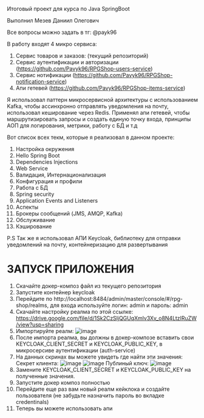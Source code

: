 Итоговый проект для курса по Java SpringBoot

Выполнил Мезев Даниил Олегович

Все вопросы можно задать в тг: @payk96

В работу входят 4 микро сервиса:
1) Сервис товаров и заказов: (текущий репозиторий)
2) Сервис аутентификации и авторизации (https://github.com/Pavyk96/RPGShop-users-service)
3) Сервис нотификации (https://github.com/Pavyk96/RPGShop-notification-service)
4) Апи гетевей (https://github.com/Pavyk96/RPGShop-items-service)

Я использовал паттерн микросервисной архитектуры с использованием Kafka, чтобы ассинхронно отправлять уведомления на почту, использовал кеширование через Redis.
Применял апи гетевей, чтобы маршрутизировать запросы и создать единую точку входа, принципы АОП для логирования, метрики, работу с БД и т.д

Вот список всех текм, которые я реализовал в данном проекте:
1. Настройка окружения
2. Hello Spring Boot
3. Dependencies Injections
4. Web Service
5. Валидация, Интернационализация
6. Конфигурация и профили
7. Работа с БД
8. Spring security
9. Application Events and Listeners
10. Аспекты
11. Брокеры сообщений (JMS, AMQP, Kafka)
12. Обслуживание
13. Кэширование

P.S Так же я использовал АПИ Keycloak, библиотеку для отправки уведомлений на почту, контейнеризацию для развертывания






# ЗАПУСК ПРИЛОЖЕНИЯ #

1) Скачайте докер-композ файл из текущего репозитория
2) Запустите контейнер keycloak
3) Перейдите по http://localhost:8484/admin/master/console/#/rpg-shop/realms, для входа используйте логин: admin и пароль: admin
4) Скачайте настройку реалма по этой ссылке: https://drive.google.com/file/d/1Sk2CzSljQGUqXmlv3Xv_o8N4LtzIRuZW/view?usp=sharing
5) Импортируйте реалм:
![image](https://github.com/user-attachments/assets/64549649-0064-4747-bb9e-27c25f8eef50)
6) После импорта реалма, вы должны в докер-композе вставить свои KEYCLOAK_CLIENT_SECRET и KEYCLOAK_PUBLIC_KEY, в микросерсиве аутентификации (auth-service)
7) На данных скринах вы можете увидеть где найти эти значения:
Секрет клиента:
![image](https://github.com/user-attachments/assets/3407dd1b-8eff-40c1-b411-96b0cf059863)
![image](https://github.com/user-attachments/assets/46bb8d63-f617-49ce-862a-1a8a8fa27f4f)
Публиный ключ:
![image](https://github.com/user-attachments/assets/50f89481-16e7-4c8b-a02c-0d9471cfabe8)
8) Замените KEYCLOAK_CLIENT_SECRET и KEYCLOAK_PUBLIC_KEY на полученные значения.
9) Запустите докер композ полностью
10) Перейдите еще раз вам новый реалм кейклока и создайте пользователя (не забудьте назначить пароль во вкладке credentinals)
11) Теперь вы можете использовать апи




